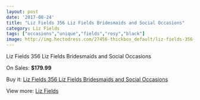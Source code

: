 ```yaml
---
layout: post
date: '2017-08-24'
title: "Liz Fields 356 Liz Fields Bridesmaids and Social Occasions"
category: Liz Fields
tags: ["occasions","unique","fields","rosy","black"]
image: http://img.hectodress.com/27456-thickbox_default/liz-fields-356-liz-fields-bridesmaids-and-social-occasions.jpg
---
```

Liz Fields 356 Liz Fields Bridesmaids and Social Occasions

On Sales: **$179.99**
<a href="https://www.hectodress.com/liz-fields/12773-liz-fields-356-liz-fields-bridesmaids-and-social-occasions.html"><amp-img layout="responsive" width="600" height="600" src="//img.hectodress.com/27456-thickbox_default/liz-fields-356-liz-fields-bridesmaids-and-social-occasions.jpg" alt="Liz Fields 356 Liz Fields Bridesmaids and Social Occasions 0" /></a>
<a href="https://www.hectodress.com/liz-fields/12773-liz-fields-356-liz-fields-bridesmaids-and-social-occasions.html"><amp-img layout="responsive" width="600" height="600" src="//img.hectodress.com/27457-thickbox_default/liz-fields-356-liz-fields-bridesmaids-and-social-occasions.jpg" alt="Liz Fields 356 Liz Fields Bridesmaids and Social Occasions 1" /></a>

Buy it: [Liz Fields 356 Liz Fields Bridesmaids and Social Occasions](https://www.hectodress.com/liz-fields/12773-liz-fields-356-liz-fields-bridesmaids-and-social-occasions.html "Liz Fields 356 Liz Fields Bridesmaids and Social Occasions")

View more: [Liz Fields](https://www.hectodress.com/195-liz-fields "Liz Fields")